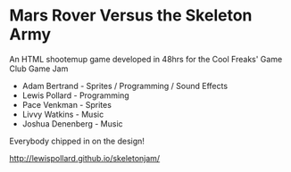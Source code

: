 Mars Rover Versus the Skeleton Army
======

An HTML shootemup game developed in 48hrs for the Cool Freaks' Game Club Game Jam

* Adam Bertrand - Sprites / Programming / Sound Effects
* Lewis Pollard - Programming
* Pace Venkman - Sprites
* Livvy Watkins - Music
* Joshua Denenberg - Music

Everybody chipped in on the design!

http://lewispollard.github.io/skeletonjam/
